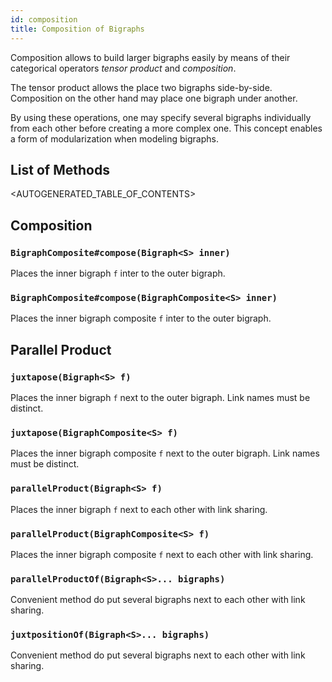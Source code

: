 ```yaml
---
id: composition
title: Composition of Bigraphs
---
```


Composition allows to build larger bigraphs easily by means of their
categorical operators _tensor product_ and _composition_.

The tensor product allows the place two bigraphs side-by-side. Composition
on the other hand may place one bigraph under another.

By using these operations, one may specify several bigraphs individually from each other
before creating a more complex one. This concept enables a form of modularization
when modeling bigraphs.

## List of Methods
<AUTOGENERATED_TABLE_OF_CONTENTS>

## Composition

### `BigraphComposite#compose(Bigraph<S> inner)`

Places the inner bigraph `f` inter to the outer bigraph.

### `BigraphComposite#compose(BigraphComposite<S> inner)`

Places the inner bigraph composite `f` inter to the outer bigraph.

## Parallel Product

### `juxtapose(Bigraph<S> f)`
Places the inner bigraph `f` next to the outer bigraph. Link names must
be distinct.

### `juxtapose(BigraphComposite<S> f)`
Places the inner bigraph composite `f` next to the outer bigraph. Link names must
be distinct.

### `parallelProduct(Bigraph<S> f)`
Places the inner bigraph `f` next to each other with link sharing.

### `parallelProduct(BigraphComposite<S> f)`
Places the inner bigraph composite `f` next to each other with link sharing.

### `parallelProductOf(Bigraph<S>... bigraphs)`
Convenient method do put several bigraphs next to each other with link sharing.

### `juxtpositionOf(Bigraph<S>... bigraphs)`
Convenient method do put several bigraphs next to each other with link sharing.